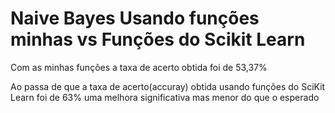 # Naive Bayes Usando funções minhas vs Funções do Scikit Learn
<p>Com as minhas funções a taxa de acerto obtida foi de 53,37%
<p>Ao passa de que a taxa de acerto(accuray) obtida usando funções do SciKit Learn foi de 63% uma melhora significativa mas menor do que o esperado
